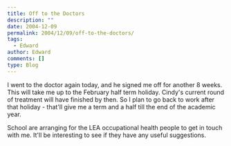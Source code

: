 ```yaml
---
title: Off to the Doctors
description: ""
date: 2004-12-09
permalink: 2004/12/09/off-to-the-doctors/
tags:
  - Edward
author: Edward
comments: []
type: Blog
---
```


I went to the doctor again today, and he signed me off for another 8
weeks. This will take me up to the February half term holiday. Cindy\'s
current round of treatment will have finished by then. So I plan to go
back to work after that holiday - that\'ll give me a term and a half
till the end of the academic year.

School are arranging for the LEA occupational health people to get in
touch with me. It\'ll be interesting to see if they have any useful
suggestions.

